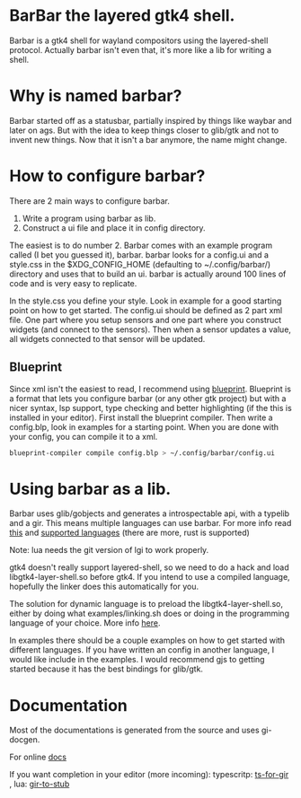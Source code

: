 # BarBar the layered gtk4 shell.

Barbar is a gtk4 shell for wayland compositors using the layered-shell protocol. Actually
barbar isn't even that, it's more like a lib for writing a shell.


# Why is named barbar?
Barbar started off as a statusbar, partially inspired by things like waybar and later on ags.
But with the idea to keep things closer to glib/gtk and not to invent new things. Now
that it isn't a bar anymore, the name might change.

# How to configure barbar?
There are 2 main ways to configure barbar.
1. Write a program using barbar as lib.
2. Construct a ui file and place it in config directory.

The easiest is to do number 2. Barbar comes with an example program called (I bet you guessed it),
barbar. barbar looks for a config.ui and a style.css in the $XDG_CONFIG_HOME (defaulting to ~/.config/barbar/) directory and uses that to build an ui. barbar is actually around 100 lines of code and is very easy to replicate.

In the style.css you define your style. Look in example for a good starting point on how to get started.
The config.ui should be defined as 2 part xml file. One part where you setup sensors and one part where you construct widgets (and connect to the sensors). Then when a sensor updates a value, all widgets connected to that sensor will be updated.

## Blueprint
Since xml isn't the easiest to read, I recommend using [blueprint](https://jwestman.pages.gitlab.gnome.org/blueprint-compiler/). Blueprint is a format that lets you configure barbar (or any other gtk project) but with a nicer syntax, lsp support, type checking and better highlighting (if the this is installed in your editor). First install the blueprint compiler. Then write a config.blp, look in examples for a starting point. When you are done with your config, you can compile it to a xml.

``` bash
blueprint-compiler compile config.blp > ~/.config/barbar/config.ui
```

# Using barbar as a lib.
Barbar uses glib/gobjects and generates a introspectable api, with a typelib and a gir. This means
multiple languages can use barbar. For more info read [this](https://gi.readthedocs.io/en/latest/) and 
[supported languages](https://gi.readthedocs.io/en/latest/users.html) (there are more, rust is supported)

Note: lua needs the git version of lgi to work properly.

gtk4 doesn't really support layered-shell, so we need to do a hack and load
libgtk4-layer-shell.so before gtk4. If you intend to use a compiled language,
hopefully the linker does this automatically for you.

The solution for dynamic language is to preload the libgtk4-layer-shell.so,
either by doing what examples/linking.sh does or doing in the programming language
of your choice. More info [here](https://github.com/wmww/gtk4-layer-shell/blob/main/linking.md).

In examples there should be a couple examples on how to get started with different
languages. If you have written an config in another language, I would like include
in the examples. I would recommend gjs to getting started because it has the best
bindings for glib/gtk.

# Documentation
Most of the documentations is generated from the source
and uses gi-docgen.

For online [docs](TODO)

If you want completion in your editor (more incoming):
typescritp: [ts-for-gir](https://github.com/gjsify/ts-for-gir) , lua: [gir-to-stub](https://github.com/dagle/gir-to-stub)
